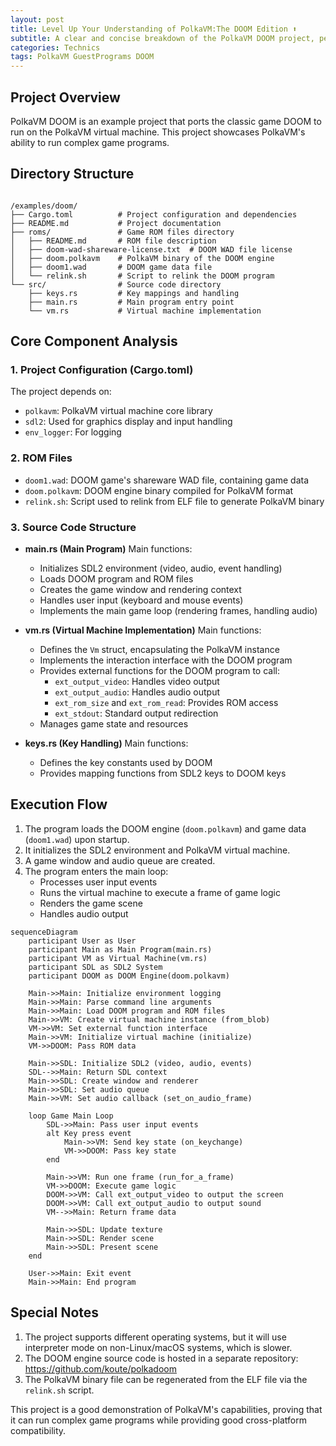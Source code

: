 ```yaml
---
layout: post
title: Level Up Your Understanding of PolkaVM:The DOOM Edition ⬆️
subtitle: A clear and concise breakdown of the PolkaVM DOOM project, perfect for both beginners and experienced developers.
categories: Technics
tags: PolkaVM GuestPrograms DOOM
---
```


## Project Overview

PolkaVM DOOM is an example project that ports the classic game DOOM to run on the PolkaVM virtual machine. This project showcases PolkaVM's ability to run complex game programs.

## Directory Structure

```

/examples/doom/
├── Cargo.toml          # Project configuration and dependencies
├── README.md           # Project documentation
├── roms/               # Game ROM files directory
│   ├── README.md       # ROM file description
│   ├── doom-wad-shareware-license.txt  # DOOM WAD file license
│   ├── doom.polkavm    # PolkaVM binary of the DOOM engine
│   ├── doom1.wad       # DOOM game data file
│   └── relink.sh       # Script to relink the DOOM program
└── src/                # Source code directory
    ├── keys.rs         # Key mappings and handling
    ├── main.rs         # Main program entry point
    └── vm.rs           # Virtual machine implementation

```


## Core Component Analysis
### 1. Project Configuration (Cargo.toml)

The project depends on:

*   `polkavm`: PolkaVM virtual machine core library
*   `sdl2`: Used for graphics display and input handling
*   `env_logger`: For logging

### 2. ROM Files

*   `doom1.wad`: DOOM game's shareware WAD file, containing game data
*   `doom.polkavm`: DOOM engine binary compiled for PolkaVM format
*   `relink.sh`: Script used to relink from ELF file to generate PolkaVM binary

### 3. Source Code Structure

*   **main.rs (Main Program)**
    Main functions:
    *   Initializes SDL2 environment (video, audio, event handling)
    *   Loads DOOM program and ROM files
    *   Creates the game window and rendering context
    *   Handles user input (keyboard and mouse events)
    *   Implements the main game loop (rendering frames, handling audio)

*   **vm.rs (Virtual Machine Implementation)**
    Main functions:
    *   Defines the `Vm` struct, encapsulating the PolkaVM instance
    *   Implements the interaction interface with the DOOM program
    *   Provides external functions for the DOOM program to call:
        *   `ext_output_video`: Handles video output
        *   `ext_output_audio`: Handles audio output
        *   `ext_rom_size` and `ext_rom_read`: Provides ROM access
        *   `ext_stdout`: Standard output redirection
    *   Manages game state and resources

*   **keys.rs (Key Handling)**
    Main functions:
    *   Defines the key constants used by DOOM
    *   Provides mapping functions from SDL2 keys to DOOM keys

## Execution Flow

1.  The program loads the DOOM engine (`doom.polkavm`) and game data (`doom1.wad`) upon startup.
2.  It initializes the SDL2 environment and PolkaVM virtual machine.
3.  A game window and audio queue are created.
4.  The program enters the main loop:
    *   Processes user input events
    *   Runs the virtual machine to execute a frame of game logic
    *   Renders the game scene
    *   Handles audio output

```mermaid!
sequenceDiagram
    participant User as User
    participant Main as Main Program(main.rs)
    participant VM as Virtual Machine(vm.rs)
    participant SDL as SDL2 System
    participant DOOM as DOOM Engine(doom.polkavm)
  
    Main->>Main: Initialize environment logging
    Main->>Main: Parse command line arguments
    Main->>Main: Load DOOM program and ROM files
    Main->>VM: Create virtual machine instance (from_blob)
    VM->>VM: Set external function interface
    Main->>VM: Initialize virtual machine (initialize)
    VM->>DOOM: Pass ROM data
  
    Main->>SDL: Initialize SDL2 (video, audio, events)
    SDL-->>Main: Return SDL context
    Main->>SDL: Create window and renderer
    Main->>SDL: Set audio queue
    Main->>VM: Set audio callback (set_on_audio_frame)
  
    loop Game Main Loop
        SDL->>Main: Pass user input events
        alt Key press event
            Main->>VM: Send key state (on_keychange)
            VM->>DOOM: Pass key state
        end
      
        Main->>VM: Run one frame (run_for_a_frame)
        VM->>DOOM: Execute game logic
        DOOM->>VM: Call ext_output_video to output the screen
        DOOM->>VM: Call ext_output_audio to output sound
        VM-->>Main: Return frame data
      
        Main->>SDL: Update texture
        Main->>SDL: Render scene
        Main->>SDL: Present scene
    end
  
    User->>Main: Exit event
    Main->>Main: End program
```

## Special Notes

1.  The project supports different operating systems, but it will use interpreter mode on non-Linux/macOS systems, which is slower.
2.  The DOOM engine source code is hosted in a separate repository: <https://github.com/koute/polkadoom>
3.  The PolkaVM binary file can be regenerated from the ELF file via the `relink.sh` script.

This project is a good demonstration of PolkaVM's capabilities, proving that it can run complex game programs while providing good cross-platform compatibility.
